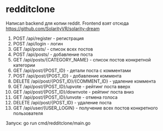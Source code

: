 # redditclone
Написал backend для копии reddit. Frontend взят отсюда https://github.com/SolarityVR/solarity-dream

1) POST /api/register - регистрация
2) POST /api/login - логин
3) GET /api/posts/ - список всех постов
4) POST /api/posts/ - добавление поста
5) GET /api/posts/{CATEGORY_NAME} - список постов конкретной категории
6) GET /api/post/{POST_ID} - детали поста с комментами
7) POST /api/post/{POST_ID} - добавление коммента
8) DELETE /api/post/{POST_ID}/{COMMENT_ID} - удаление коммента
9) GET /api/post/{POST_ID}/upvote - рейтинг поста вверх
10) GET /api/post/{POST_ID}/downvote - рейтинг поста вниз
11) GET /api/post/{POST_ID}/unvote - отмена голоса 
12) DELETE /api/post/{POST_ID} - удаление поста
13) GET /api/user/{USER_LOGIN} - получение всех постов конкретного пользователя

Запуск: go run cmd/redditclone/main.go
